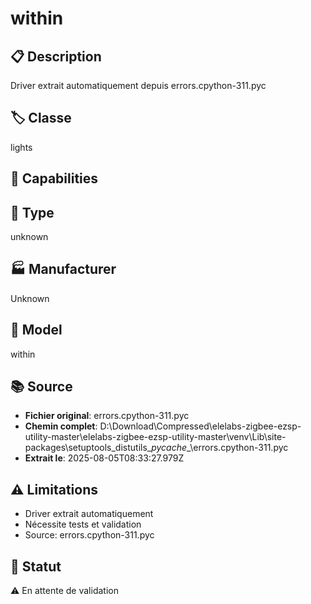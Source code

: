 # within

## 📋 Description
Driver extrait automatiquement depuis errors.cpython-311.pyc

## 🏷️ Classe
lights

## 🔧 Capabilities


## 📡 Type
unknown

## 🏭 Manufacturer
Unknown

## 📱 Model
within

## 📚 Source
- **Fichier original**: errors.cpython-311.pyc
- **Chemin complet**: D:\Download\Compressed\elelabs-zigbee-ezsp-utility-master\elelabs-zigbee-ezsp-utility-master\venv\Lib\site-packages\setuptools\_distutils\__pycache__\errors.cpython-311.pyc
- **Extrait le**: 2025-08-05T08:33:27.979Z

## ⚠️ Limitations
- Driver extrait automatiquement
- Nécessite tests et validation
- Source: errors.cpython-311.pyc

## 🚀 Statut
⚠️ En attente de validation
